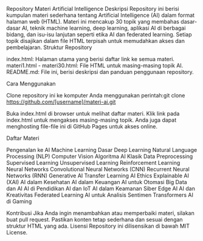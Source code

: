 Repository Materi Artificial Intelligence
Deskripsi
Repository ini berisi kumpulan materi sederhana tentang Artificial Intelligence (AI) dalam format halaman web (HTML). Materi ini mencakup 30 topik yang membahas dasar-dasar AI, teknik machine learning, deep learning, aplikasi AI di berbagai bidang, dan isu-isu lanjutan seperti etika AI dan federated learning. Setiap topik disajikan dalam file HTML terpisah untuk memudahkan akses dan pembelajaran.
Struktur Repository

index.html: Halaman utama yang berisi daftar link ke semua materi.
materi1.html - materi30.html: File HTML untuk masing-masing topik AI.
README.md: File ini, berisi deskripsi dan panduan penggunaan repository.

Cara Menggunakan

Clone repository ini ke komputer Anda menggunakan perintah:git clone https://github.com/[username]/materi-ai.git


Buka index.html di browser untuk melihat daftar materi.
Klik link pada index.html untuk mengakses masing-masing topik.
Anda juga dapat menghosting file-file ini di GitHub Pages untuk akses online.

Daftar Materi

Pengenalan ke AI
Machine Learning Dasar
Deep Learning
Natural Language Processing (NLP)
Computer Vision
Algoritma AI Klasik
Data Preprocessing
Supervised Learning
Unsupervised Learning
Reinforcement Learning
Neural Networks
Convolutional Neural Networks (CNN)
Recurrent Neural Networks (RNN)
Generative AI
Transfer Learning
AI Ethics
Explainable AI (XAI)
AI dalam Kesehatan
AI dalam Keuangan
AI untuk Otomasi
Big Data dan AI
AI di Pendidikan
AI dan IoT
AI dalam Keamanan Siber
Edge AI
AI dan Kreativitas
Federated Learning
AI untuk Analisis Sentimen
Transformers
AI di Gaming

Kontribusi
Jika Anda ingin menambahkan atau memperbaiki materi, silakan buat pull request. Pastikan konten tetap sederhana dan sesuai dengan struktur HTML yang ada.
Lisensi
Repository ini dilisensikan di bawah MIT License.

